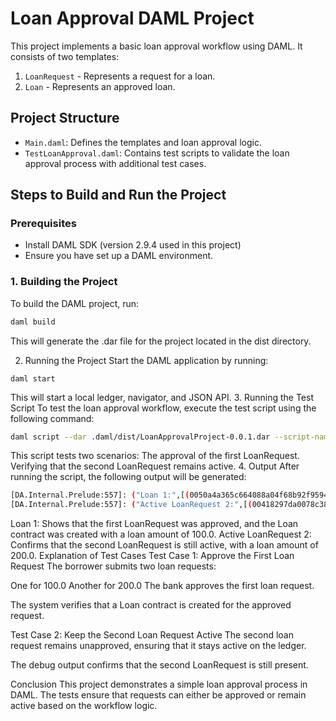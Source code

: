 # Loan Approval DAML Project

This project implements a basic loan approval workflow using DAML. It consists of two templates:
1. `LoanRequest` - Represents a request for a loan.
2. `Loan` - Represents an approved loan.

## Project Structure

- `Main.daml`: Defines the templates and loan approval logic.
- `TestLoanApproval.daml`: Contains test scripts to validate the loan approval process with additional test cases.

## Steps to Build and Run the Project

### Prerequisites
- Install DAML SDK (version 2.9.4 used in this project)
- Ensure you have set up a DAML environment.

### 1. Building the Project
To build the DAML project, run:

```bash
daml build
```
This will generate the .dar file for the project located in the dist directory.

2. Running the Project
Start the DAML application by running:

```
daml start
```

This will start a local ledger, navigator, and JSON API.
3. Running the Test Script
To test the loan approval workflow, execute the test script using the following command:

```bash
daml script --dar .daml/dist/LoanApprovalProject-0.0.1.dar --script-name TestLoanApproval:testLoanApproval --ide-ledger
```

This script tests two scenarios:
The approval of the first LoanRequest.
Verifying that the second LoanRequest remains active.
4. Output
After running the script, the following output will be generated:

```bash
[DA.Internal.Prelude:557]: ("Loan 1:",[(0050a4a365c664088a04f68b92f9594199c2a7f10ed8effe0cd048a980b3dbc21f,Loan {borrower = 'Borrower', bank = 'Bank', amount = 100.0})])
[DA.Internal.Prelude:557]: ("Active LoanRequest 2:",[(00418297da0078c38edd349bf27d249a5b40ab516c83eb0b3830bd4cd8242dd04c,LoanRequest {borrower = 'Borrower', bank = 'Bank', amount = 200.0})])
```

Loan 1: Shows that the first LoanRequest was approved, and the Loan contract was created with a loan amount of 100.0.
Active LoanRequest 2: Confirms that the second LoanRequest is still active, with a loan amount of 200.0.
Explanation of Test Cases
Test Case 1: Approve the First Loan Request
The borrower submits two loan requests:

One for 100.0
Another for 200.0
The bank approves the first loan request.

The system verifies that a Loan contract is created for the approved request.

Test Case 2: Keep the Second Loan Request Active
The second loan request remains unapproved, ensuring that it stays active on the ledger.

The debug output confirms that the second LoanRequest is still present.

Conclusion
This project demonstrates a simple loan approval process in DAML. The tests ensure that requests can either be approved or remain active based on the workflow logic.
